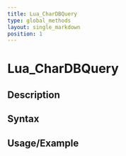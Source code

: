 ```yaml
---
title: Lua_CharDBQuery
type: global_methods
layout: single_markdown
position: 1
---
```


# Lua_CharDBQuery

## Description

## Syntax

## Usage/Example


